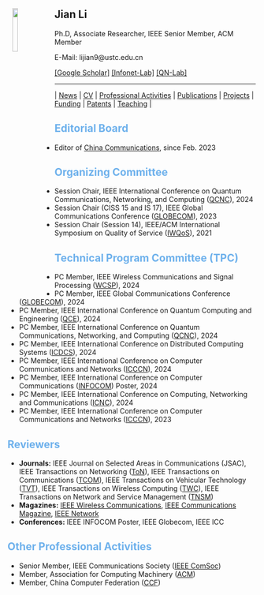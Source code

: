 <body>
  <img align="left" width="15%" height="15%" hspace = 10 src="/homepage/images/Photo-lijian.JPG"/>
    <span>
      <h2 size="8" face="" color="black">Jian Li</h2>
      <p>
        Ph.D, Associate Researcher, IEEE Senior Member, ACM Member
      </p>
      <p>
        E-Mail: lijian9@ustc.edu.cn
      </p>
      <p>
        <a href="https://scholar.google.com/citations?user=ZuP2MtEAAAAJ&hl=zh-CN">[Google Scholar]</a> <a href="http://if.ustc.edu.cn/member.php">[Infonet-Lab]</a> <a href="https://qnlab-ustc.com/">[QN-Lab]</a>
      </p>
    </span>
</body>

***

| [News](/homepage/) | [CV](/homepage/CV.html) | [Professional Activities](/homepage/activities.html) | [Publications](/homepage/publications.html) | [Projects](/homepage/projects.html) | [Funding](/homepage/funding.html) | [Patents](/homepage/patents.html) | [Teaching](/homepage/teaching.html) |  

## <font color=#6EB1EC>Editorial Board</font>
* Editor of [China Communications](http://www.cic-chinacommunications.cn/EN/column/column12.shtml), since Feb. 2023

## <font color=#6EB1EC>Organizing Committee</font>
* Session Chair, IEEE International Conference on Quantum Communications, Networking, and Computing ([QCNC](https://www.ieee-qcnc.org/2024/)), 2024  
* Session Chair (CISS 15 and IS 17), IEEE Global Communications Conference ([GLOBECOM](https://globecom2023.ieee-globecom.org/technical-program#S1569622219)), 2023  
* Session Chair (Session 14), IEEE/ACM International Symposium on Quality of Service ([IWQoS](https://iwqos2023.ieee-iwqos.org/)), 2021  

## <font color=#6EB1EC>Technical Program Committee (TPC)</font>
* PC Member,  IEEE Wireless Communications and Signal Processing ([WCSP](http://www.ic-wcsp.org/2024/)), 2024  
* PC Member,  IEEE Global Communications Conference ([GLOBECOM](https://globecom2024.ieee-globecom.org/)), 2024  
* PC Member, IEEE International Conference on Quantum Computing and Engineering ([QCE](https://qce.quantum.ieee.org/2024/)), 2024  
* PC Member, IEEE International Conference on Quantum Communications, Networking, and Computing ([QCNC](https://www.ieee-qcnc.org/2024/index.php)), 2024  
* PC Member, IEEE International Conference on Distributed Computing Systems ([ICDCS](https://icdcs2024.icdcs.org/)), 2024  
* PC Member, IEEE International Conference on Computer Communications and Networks ([ICCCN](http://www.icccn.org/index.html)), 2024  
* PC Member, IEEE International Conference on Computer Communications ([INFOCOM](https://infocom2024.ieee-infocom.org/)) Poster, 2024   
* PC Member, IEEE International Conference on Computing, Networking and Communications ([ICNC](http://www.conf-icnc.org/2024/)), 2024  
* PC Member, IEEE International Conference on Computer Communications and Networks ([ICCCN](http://www.icccn.org/index.html)), 2023  






## <font color=#6EB1EC>Reviewers</font>
* **Journals:**  IEEE Journal on Selected Areas in Communications (JSAC), IEEE Transactions on Networking ([ToN](https://mc.manuscriptcentral.com/tnet-ieee)), IEEE Transactions on Communications ([TCOM](https://mc.manuscriptcentral.com/tCOM)), IEEE Transactions on Vehicular Technology ([TVT](https://mc.manuscriptcentral.com/tvt-ieee)), IEEE Transactions on Wireless Computing ([TWC](https://mc.manuscriptcentral.com/twc)), IEEE Transactions on Network and Service Management ([TNSM](https://mc.manuscriptcentral.com/tnsm))
* **Magazines:**  [IEEE Wireless Communications](https://mc.manuscriptcentral.com/ieee-wcm), [IEEE Communications Magazine](https://mc.manuscriptcentral.com/commag-ieee), [IEEE Network](https://mc.manuscriptcentral.com/network-ieee)
* **Conferences:**  IEEE INFOCOM Poster, IEEE Globecom, IEEE ICC


## <font color=#6EB1EC>Other Professional Activities</font>
* Senior Member, IEEE Communications Society ([IEEE ComSoc](https://www.comsoc.org/))
* Member, Association for Computing Machinery ([ACM](https://www.acm.org/))
* Member, China Computer Federation ([CCF](https://www.ccf.org.cn/))

